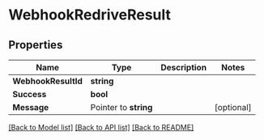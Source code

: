 # WebhookRedriveResult

## Properties

Name | Type | Description | Notes
------------ | ------------- | ------------- | -------------
**WebhookResultId** | **string** |  | 
**Success** | **bool** |  | 
**Message** | Pointer to **string** |  | [optional] 

[[Back to Model list]](../README#documentation-for-models) [[Back to API list]](../README#documentation-for-api-endpoints) [[Back to README]](../README)



